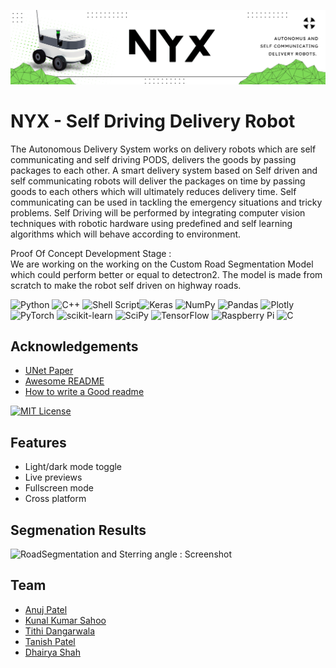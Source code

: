 
![Logo](https://github.com/code4anuj/nyx/blob/54346e59f8ec1c200425ffae9ae81afc90395399/NYX.png)

# NYX - Self Driving Delivery Robot

The Autonomous Delivery System works on delivery robots which are self communicating and self driving PODS, delivers the goods by passing packages to each other. A smart delivery system based on Self driven and self communicating robots will deliver the packages on time by passing goods to each others which will ultimately reduces delivery time. Self communicating can be used in tackling the emergency situations and tricky problems. Self Driving will be performed by integrating computer vision techniques with robotic hardware using predefined and self learning algorithms which will behave according to environment. 

Proof Of Concept Development Stage : \
We are working on the working on the Custom Road Segmentation Model which could perform better or equal to detectron2. The model is made from scratch to make the robot self driven on highway roads.

![Python](https://img.shields.io/badge/python-3670A0?style=for-the-badge&logo=python&logoColor=ffdd54) ![C++](https://img.shields.io/badge/c++-%2300599C.svg?style=for-the-badge&logo=c%2B%2B&logoColor=white) ![Shell Script](https://img.shields.io/badge/shell_script-%23121011.svg?style=for-the-badge&logo=gnu-bash&logoColor=white)![Keras](https://img.shields.io/badge/Keras-%23D00000.svg?style=for-the-badge&logo=Keras&logoColor=white) ![NumPy](https://img.shields.io/badge/numpy-%23013243.svg?style=for-the-badge&logo=numpy&logoColor=white) ![Pandas](https://img.shields.io/badge/pandas-%23150458.svg?style=for-the-badge&logo=pandas&logoColor=white) ![Plotly](https://img.shields.io/badge/Plotly-%233F4F75.svg?style=for-the-badge&logo=plotly&logoColor=white) ![PyTorch](https://img.shields.io/badge/PyTorch-%23EE4C2C.svg?style=for-the-badge&logo=PyTorch&logoColor=white) ![scikit-learn](https://img.shields.io/badge/scikit--learn-%23F7931E.svg?style=for-the-badge&logo=scikit-learn&logoColor=white) ![SciPy](https://img.shields.io/badge/SciPy-%230C55A5.svg?style=for-the-badge&logo=scipy&logoColor=%white) ![TensorFlow](https://img.shields.io/badge/TensorFlow-%23FF6F00.svg?style=for-the-badge&logo=TensorFlow&logoColor=white) ![Raspberry Pi](https://img.shields.io/badge/-RaspberryPi-C51A4A?style=for-the-badge&logo=Raspberry-Pi) ![C](https://img.shields.io/badge/c-%2300599C.svg?style=for-the-badge&logo=c&logoColor=white)

## Acknowledgements

 - [UNet Paper](https://awesomeopensource.com/project/elangosundar/awesome-README-templates)
 - [Awesome README](https://github.com/matiassingers/awesome-readme)
 - [How to write a Good readme](https://bulldogjob.com/news/449-how-to-write-a-good-readme-for-your-github-project)


[![MIT License](https://img.shields.io/badge/License-MIT-green.svg)](https://choosealicense.com/licenses/mit/)


## Features

- Light/dark mode toggle
- Live previews
- Fullscreen mode
- Cross platform


## Segmenation Results

![RoadSegmentation and Sterring angle : Screenshot]([https://github.com/code4anuj/nyx/blob/7b2a4871e6cb688c24263d1cebb1f77e239ba86b/IMG_6197.jpg])


## Team

- [Anuj Patel](https://www.github.com/code4anuj)
- [Kunal Kumar Sahoo](https://www.github.com/)
- [Tithi Dangarwala](https://www.github.com/tithidangarwala)
- [Tanish Patel](https://www.github.com/tanishpatel)
- [Dhairya Shah](https://www.github.com/DhairyaShah5)
